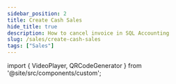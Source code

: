 ```yaml
---
sidebar_position: 2
title: Create Cash Sales
hide_title: true
description: How to cancel invoice in SQL Accounting
slug: /sales/create-cash-sales
tags: ["Sales"]
---
```



import { VideoPlayer, QRCodeGenerator } from '@site/src/components/custom';
 
<QRCodeGenerator url="https://www.youtube.com/embed/cosRwOQrFTo?autoplay=1" />

<VideoPlayer 
  videoId="cosRwOQrFTo" 
    title="Cash Sales"
/>
 
 

